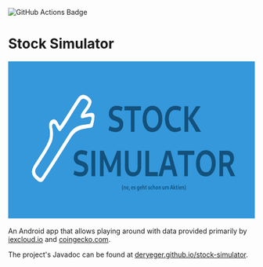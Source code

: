 ![GitHub Actions Badge](https://github.com/DerYeger/stock-simulator/workflows/Java%20CI/badge.svg "GitHub Actions Badge")

# Stock Simulator

<img alt="Stock Simulator Banner" src="app/src/main/assets/image-sources/stock-simulator-social_sub.png" width="640" height="320">

An Android app that allows playing around with data provided primarily by [iexcloud.io](https://iexcloud.io/) and [coingecko.com](https://www.coingecko.com/).

The project's Javadoc can be found at [deryeger.github.io/stock-simulator](https://deryeger.github.io/stock-simulator/app/).